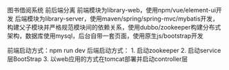 图书借阅系统
前后端分离
前端模块为library-web，使用npm/vue/element-ui开发
后端模块为library-server，使用maven/spring/spring-mvc/mybatis开发，构建父子模块并严格规范模块间的依赖关系，使用dubbo/zookeeper构建分布式架构，数据库使用mysql，后台自带一套页面，使用原生js/bootstrap开发

前端启动方式：npm run dev
后端启动方式： 1. 启动zookeeper 2. 启动service层BootStrap 3. 以web应用的方式在tomcat部署并启动controller层
